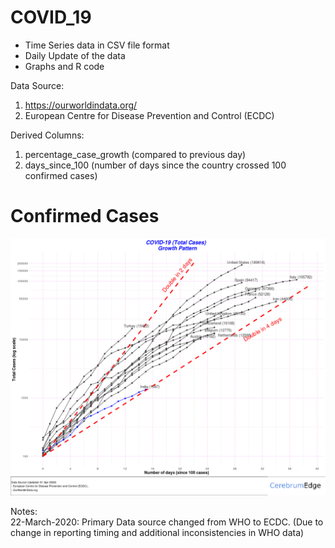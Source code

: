 # COVID_19

- Time Series data in CSV file format 
- Daily Update of the data
- Graphs and R code

Data Source:
1. https://ourworldindata.org/
2. European Centre for Disease Prevention and Control (ECDC)

Derived Columns:
1. percentage_case_growth (compared to previous day)
2. days_since_100 (number of days since the country crossed 100 confirmed cases)

# Confirmed Cases

![Alt text](images/total_Cases_0104.png?raw=true "Confirmed Cases Growth")

Notes:  
22-March-2020: Primary Data source changed from WHO to ECDC. (Due to change in reporting timing and additional inconsistencies in WHO data)   
